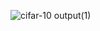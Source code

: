 ![cifar-10 output(1)](https://github.com/user-attachments/assets/c76e3e1a-e316-4597-bee9-7c92bc1e010a)
